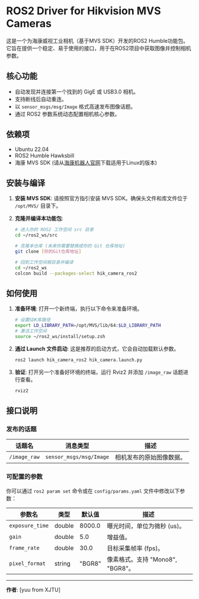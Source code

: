 # ROS2 Driver for Hikvision MVS Cameras

这是一个为海康威视工业相机（基于MVS SDK）开发的ROS2 Humble功能包。它旨在提供一个稳定、易于使用的接口，用于在ROS2项目中获取图像并控制相机参数。

## 核心功能

*   自动发现并连接第一个找到的 GigE 或 USB3.0 相机。
*   支持断线后自动重连。
*   以 `sensor_msgs/msg/Image` 格式高速发布图像话题。
*   通过 ROS2 参数系统动态配置相机核心参数。

## 依赖项

*   Ubuntu 22.04
*   ROS2 Humble Hawksbill
*   海康 MVS SDK (请从[海康机器人官网](https://www.hikrobotics.com/cn/machine-vision/service/download)下载适用于Linux的版本)

## 安装与编译

1.  **安装 MVS SDK**:
    请按照官方指引安装 MVS SDK。确保头文件和库文件位于 `/opt/MVS/` 目录下。

2.  **克隆并编译本功能包**:
    ```bash
    # 进入你的 ROS2 工作空间 src 目录
    cd ~/ros2_ws/src

    # 克隆本仓库 (未来你需要替换成你的 Git 仓库地址)
    git clone [你的Git仓库地址]

    # 回到工作空间根目录并编译
    cd ~/ros2_ws
    colcon build --packages-select hik_camera_ros2
    ```

## 如何使用

1.  **准备环境**:
    打开一个新终端，执行以下命令来准备环境。
    ```bash
    # 设置SDK库路径
    export LD_LIBRARY_PATH=/opt/MVS/lib/64:$LD_LIBRARY_PATH
    # 激活工作空间
    source ~/ros2_ws/install/setup.zsh
    ```

2.  **通过 Launch 文件启动**:
    这是推荐的启动方式，它会自动加载默认参数。
    ```bash
    ros2 launch hik_camera_ros2 hik_camera.launch.py
    ```

3.  **验证**:
    打开另一个准备好环境的终端，运行 Rviz2 并添加 `/image_raw` 话题进行查看。
    ```bash
    rviz2
    ```

## 接口说明

### 发布的话题

| 话题名 | 消息类型 | 描述 |
|---|---|---|
| `/image_raw` | `sensor_msgs/msg/Image` | 相机发布的原始图像数据。 |

### 可配置的参数

你可以通过 `ros2 param set` 命令或在 `config/params.yaml` 文件中修改以下参数：

| 参数名 | 类型 | 默认值 | 描述 |
|---|---|---|---|
| `exposure_time` | double | 8000.0 | 曝光时间，单位为微秒 (us)。 |
| `gain` | double | 5.0 | 增益值。 |
| `frame_rate` | double | 30.0 | 目标采集帧率 (fps)。 |
| `pixel_format` | string | "BGR8" | 像素格式。支持 "Mono8", "BGR8"。|

---
**作者**: [yuu from XJTU]
